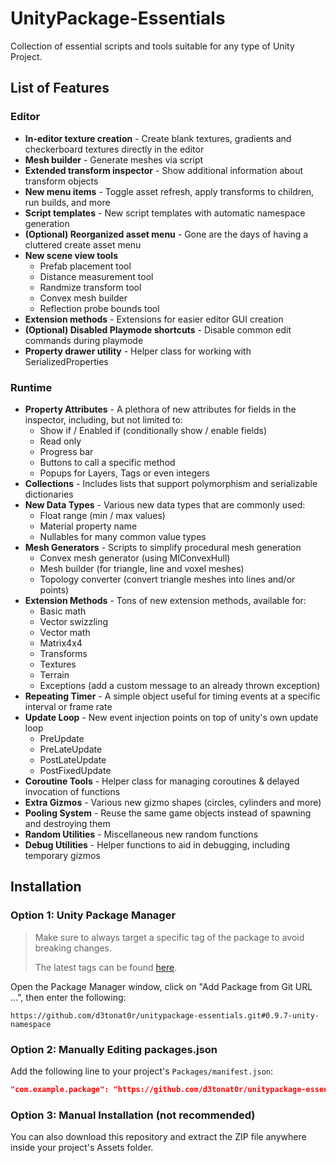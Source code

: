 # UnityPackage-Essentials
 Collection of essential scripts and tools suitable for any type of Unity Project.


## List of Features

### Editor

- **In-editor texture creation** - Create blank textures, gradients and checkerboard textures directly in the editor
- **Mesh builder** - Generate meshes via script
- **Extended transform inspector** - Show additional information about transform objects
- **New menu items** - Toggle asset refresh, apply transforms to children, run builds, and more
- **Script templates** - New script templates with automatic namespace generation
- **(Optional) Reorganized asset menu** - Gone are the days of having a cluttered create asset menu
- **New scene view tools**
	- Prefab placement tool
	- Distance measurement tool
	- Randmize transform tool
	- Convex mesh builder
	- Reflection probe bounds tool
- **Extension methods** - Extensions for easier editor GUI creation
- **(Optional) Disabled Playmode shortcuts** - Disable common edit commands during playmode
- **Property drawer utility** - Helper class for working with SerializedProperties

### Runtime

- **Property Attributes** - A plethora of new attributes for fields in the inspector, including, but not limited to:
	- Show if / Enabled if (conditionally show / enable fields)
	- Read only
	- Progress bar
	- Buttons to call a specific method
	- Popups for Layers, Tags or even integers
- **Collections** - Includes lists that support polymorphism and serializable dictionaries
- **New Data Types** - Various new data types that are commonly used:
	- Float range (min / max values)
	- Material property name
	- Nullables for many common value types
- **Mesh Generators** - Scripts to simplify procedural mesh generation
	- Convex mesh generator (using MIConvexHull)
	- Mesh builder (for triangle, line and voxel meshes)
	- Topology converter (convert triangle meshes into lines and/or points)
- **Extension Methods** - Tons of new extension methods, available for:
	- Basic math
	- Vector swizzling
	- Vector math
	- Matrix4x4
	- Transforms
	- Textures
	- Terrain
	- Exceptions (add a custom message to an already thrown exception)
- **Repeating Timer** - A simple object useful for timing events at a specific interval or frame rate
- **Update Loop** - New event injection points on top of unity's own update loop
	- PreUpdate
	- PreLateUpdate
	- PostLateUpdate
	- PostFixedUpdate
- **Coroutine Tools** - Helper class for managing coroutines & delayed invocation of functions
- **Extra Gizmos** - Various new gizmo shapes (circles, cylinders and more)
- **Pooling System** - Reuse the same game objects instead of spawning and destroying them
- **Random Utilities** - Miscellaneous new random functions
- **Debug Utilities** - Helper functions to aid in debugging, including temporary gizmos

## Installation

### Option 1: Unity Package Manager

> Make sure to always target a specific tag of the package to avoid breaking changes.
>
> The latest tags can be found [here](https://github.com/D3TONAT0R/UnityPackage-Essentials/tags).

Open the Package Manager window, click on "Add Package from Git URL ...", then enter the following:
```
https://github.com/d3tonat0r/unitypackage-essentials.git#0.9.7-unity-namespace
```

### Option 2: Manually Editing packages.json

Add the following line to your project's `Packages/manifest.json`:

```json
"com.example.package": "https://github.com/d3tonat0r/unitypackage-essentials.git#0.9.7-unity-namespace"
```

### Option 3: Manual Installation (not recommended)

You can also download this repository and extract the ZIP file anywhere inside your project's Assets folder.
